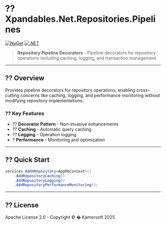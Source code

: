 ﻿# ?? Xpandables.Net.Repositories.Pipelines

[![NuGet](https://img.shields.io/badge/NuGet-preview-orange.svg)](https://www.nuget.org/)
[![.NET](https://img.shields.io/badge/.NET-10.0-purple.svg)](https://dotnet.microsoft.com/)

> **Repository Pipeline Decorators** - Pipeline decorators for repository operations including caching, logging, and transaction management.

---

## ?? Overview

Provides pipeline decorators for repository operations, enabling cross-cutting concerns like caching, logging, and performance monitoring without modifying repository implementations.

### ?? Key Features

- ?? **Decorator Pattern** - Non-invasive enhancements
- ?? **Caching** - Automatic query caching
- ?? **Logging** - Operation logging
- ? **Performance** - Monitoring and optimization

---

## ?? Quick Start

```csharp
services.AddXRepository<AppDbContext>()
    .AddRepositoryCaching()
    .AddRepositoryLogging()
    .AddRepositoryPerformanceMonitoring();
```

---

## ?? License

Apache License 2.0 - Copyright © � Kamersoft 2025
